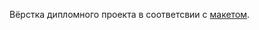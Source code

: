 Вёрстка дипломного проекта в соответсвии с [макетом](https://www.figma.com/file/xamakCpSVeLCoLU6wdKwCR/Diploma?node-id=891%3A3857).